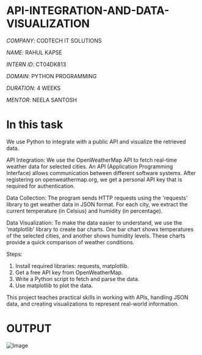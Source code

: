 # API-INTEGRATION-AND-DATA-VISUALIZATION

*COMPANY*: CODTECH IT SOLUTIONS

*NAME*: RAHUL KAPSE

*INTERN ID*: CT04DK813

*DOMAIN*: PYTHON PROGRAMMING

*DURATION*: 4 WEEKS

*MENTOR*: NEELA SANTOSH

# In this task
We use Python to integrate with a public API and visualize the retrieved data.

API Integration:
We use the OpenWeatherMap API to fetch real-time weather data for selected cities. An API (Application
Programming Interface) allows communication between different software systems. After registering on
openweathermap.org, we get a personal API key that is required for authentication.

Data Collection:
The program sends HTTP requests using the 'requests' library to get weather data in JSON format. For each
city, we extract the current temperature (in Celsius) and humidity (in percentage).

Data Visualization:
To make the data easier to understand, we use the 'matplotlib' library to create bar charts. One bar chart
shows temperatures of the selected cities, and another shows humidity levels. These charts provide a quick
comparison of weather conditions.

Steps:
1. Install required libraries: requests, matplotlib.
2. Get a free API key from OpenWeatherMap.
3. Write a Python script to fetch and parse the data.
4. Use matplotlib to plot the data.

This project teaches practical skills in working with APIs, handling JSON data, and creating visualizations to
represent real-world information.

# OUTPUT
![Image](https://github.com/user-attachments/assets/fb00bdd7-b806-45f3-acb0-29eb52cc8876)
